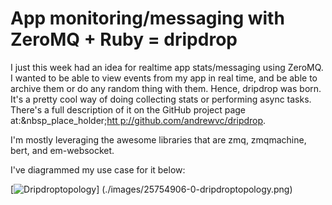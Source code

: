 # App monitoring/messaging with ZeroMQ + Ruby = dripdrop

I just this week had an idea for realtime app stats/messaging using ZeroMQ. I
wanted to be able to view events from my app in real time, and be able to
archive them or do any random thing with them. Hence, dripdrop was born. It's
a pretty cool way of doing collecting stats or performing async tasks. There's
a full description of it on the GitHub project page at:&nbsp_place_holder;[htt
p://github.com/andrewvc/dripdrop](http://github.com/andrewvc/dripdrop).

I'm mostly leveraging the awesome libraries that are zmq, zmqmachine, bert,
and em-websocket.

I've diagrammed my use case for it below:

[![Dripdroptopology](./images/25754906-0-dripdroptopology.png.scaled.500.jpg)]
(./images/25754906-0-dripdroptopology.png)

